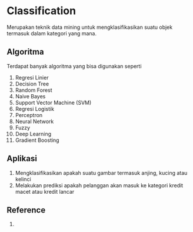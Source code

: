 # Classification
Merupakan teknik data mining untuk mengklasifikasikan suatu objek termasuk dalam kategori yang mana.

## Algoritma
Terdapat banyak algoritma yang bisa digunakan seperti
1. Regresi Linier 
2. Decision Tree
3. Random Forest
4. Naive Bayes
5. Support Vector Machine (SVM)
6. Regresi Logistik
7. Perceptron
8. Neural Network
9. Fuzzy
10. Deep Learning
11. Gradient Boosting

## Aplikasi
1. Mengklasifikasikan apakah suatu gambar termasuk anjing, kucing atau kelinci
2. Melakukan prediksi apakah pelanggan akan masuk ke kategori kredit macet atau kredit lancar 


## Reference
1. 

